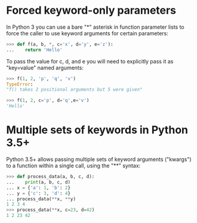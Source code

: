 # Forced keyword-only parameters

In Python 3 you can use a bare "*" asterisk
in function parameter lists to force the
caller to use keyword arguments for certain
parameters:

```python
>>> def f(a, b, *, c='x', d='y', e='z'):
...    return 'Hello'
```

To pass the value for c, d, and e you 
will need to explicitly pass it as 
"key=value" named arguments:

```python
>>> f(1, 2, 'p', 'q', 'v')
TypeError: 
"f() takes 2 positional arguments but 5 were given"

>>> f(1, 2, c='p', d='q',e='v')
'Hello'
```

# Multiple sets of keywords in Python 3.5+
Python 3.5+ allows passing multiple sets
of keyword arguments ("kwargs") to a
function within a single call, using
the "**" syntax:

```python
>>> def process_data(a, b, c, d):
...    print(a, b, c, d)
... x = {'a': 1, 'b': 2}
... y = {'c': 3, 'd': 4}
... process_data(**x, **y)
1 2 3 4
>>> process_data(**x, c=23, d=42)
1 2 23 42
```
